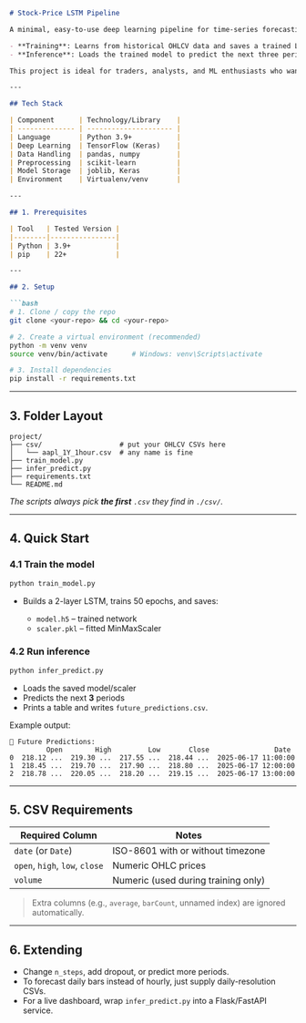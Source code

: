 ````markdown
# Stock-Price LSTM Pipeline

A minimal, easy-to-use deep learning pipeline for time-series forecasting of stock prices using LSTM (Long Short-Term Memory) neural networks. This project is designed for rapid experimentation and prototyping with any OHLCV (Open, High, Low, Close, Volume) CSV data. It features a two-stage workflow:

- **Training**: Learns from historical OHLCV data and saves a trained LSTM model and scaler.
- **Inference**: Loads the trained model to predict the next three periods of OHLC prices.

This project is ideal for traders, analysts, and ML enthusiasts who want a simple, script-based approach to stock price forecasting.

---

## Tech Stack

| Component      | Technology/Library    |
| -------------- | --------------------- |
| Language       | Python 3.9+           |
| Deep Learning  | TensorFlow (Keras)    |
| Data Handling  | pandas, numpy         |
| Preprocessing  | scikit-learn          |
| Model Storage  | joblib, Keras         |
| Environment    | Virtualenv/venv       |

---

## 1. Prerequisites

| Tool   | Tested Version |
|--------|----------------|
| Python | 3.9+           |
| pip    | 22+            |

---

## 2. Setup

```bash
# 1. Clone / copy the repo
git clone <your-repo> && cd <your-repo>

# 2. Create a virtual environment (recommended)
python -m venv venv
source venv/bin/activate      # Windows: venv\Scripts\activate

# 3. Install dependencies
pip install -r requirements.txt
````

---

## 3. Folder Layout

```
project/
├── csv/                   # put your OHLCV CSVs here
│   └── aapl_1Y_1hour.csv  # any name is fine
├── train_model.py
├── infer_predict.py
├── requirements.txt
└── README.md
```

*The scripts always pick **the first** `.csv` they find in `./csv/`.*

---

## 4. Quick Start

### 4.1 Train the model

```bash
python train_model.py
```

* Builds a 2-layer LSTM, trains 50 epochs, and saves:

  * `model.h5` – trained network
  * `scaler.pkl` – fitted MinMaxScaler

### 4.2 Run inference

```bash
python infer_predict.py
```

* Loads the saved model/scaler
* Predicts the next **3** periods
* Prints a table and writes `future_predictions.csv`.

Example output:

```
📅 Future Predictions:
         Open        High         Low       Close                Date
0  218.12 ...  219.30 ...  217.55 ...  218.44 ...  2025-06-17 11:00:00
1  218.45 ...  219.70 ...  217.90 ...  218.80 ...  2025-06-17 12:00:00
2  218.78 ...  220.05 ...  218.20 ...  219.15 ...  2025-06-17 13:00:00
```

---

## 5. CSV Requirements

| Required Column                | Notes                               |
| ------------------------------ | ----------------------------------- |
| `date` (or `Date`)             | ISO-8601 with or without timezone   |
| `open`, `high`, `low`, `close` | Numeric OHLC prices                 |
| `volume`                       | Numeric (used during training only) |

> Extra columns (e.g., `average`, `barCount`, unnamed index) are ignored automatically.

---

## 6. Extending

* Change `n_steps`, add dropout, or predict more periods.
* To forecast daily bars instead of hourly, just supply daily-resolution CSVs.
* For a live dashboard, wrap `infer_predict.py` into a Flask/FastAPI service.
